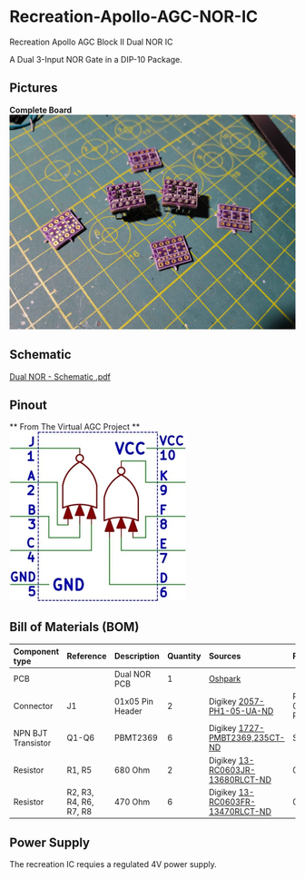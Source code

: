 
# Recreation-Apollo-AGC-NOR-IC

Recreation Apollo AGC Block II Dual NOR IC

A Dual 3-Input NOR Gate in a DIP-10 Package. 

## Pictures
**Complete Board**
![Image](Files/Complete%20Board.jpg)

## Schematic
[Dual NOR - Schematic .pdf](Files/Dual-NOR-Schematic.pdf)

## Pinout
** From The Virtual AGC Project **
![Image](Files/dualNOR.jpg)
## Bill of Materials (BOM)
| **Component type** | **Reference** | **Description** | **Quantity** | **Sources** | Footprint |
| :----------------- | :------------ | :-------------- | :----------- | :----------------------------- | :----|
|PCB| |Dual NOR PCB| 1 | [Oshpark](https://oshpark.com/shared_projects/wMJdI9ql) | |
|Connector | J1|01x05 Pin Header | 2| Digikey [2057-PH1-05-UA-ND](https://www.digikey.com/en/products/detail/adam-tech/PH1-05-UA/9830343) | PinHeader 01x05 P2.54mm
|NPN BJT Transistor | Q1-Q6 | PBMT2369 | 6 | Digikey [1727-PMBT2369,235CT-ND](https://www.digikey.com/en/products/detail/nexperia-usa-inc/PMBT2369-235/1157634) | SOT-23|
| Resistor | R1, R5 | 680 Ohm | 2 | Digikey [13-RC0603JR-13680RLCT-ND](https://www.digikey.com/en/products/detail/yageo/RC0603JR-13680RL/14286446) | 0603 |
| Resistor | R2, R3, R4, R6, R7, R8 | 470 Ohm | 6 | Digikey [13-RC0603FR-13470RLCT-ND](https://www.digikey.com/en/products/detail/yageo/RC0603FR-13470RL/13694077) | 0603 |

## Power Supply
The recreation IC requies a regulated 4V power supply. 
